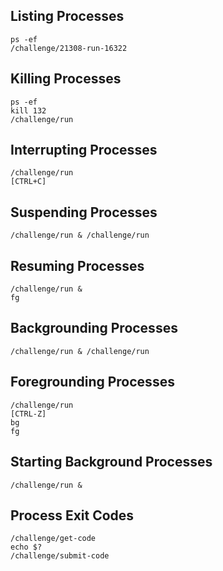 ## Listing Processes
```
ps -ef
/challenge/21308-run-16322
```
## Killing Processes
```
ps -ef
kill 132
/challenge/run
```
## Interrupting Processes
```
/challenge/run
[CTRL+C]
```
## Suspending Processes
```
/challenge/run & /challenge/run
```
## Resuming Processes
```
/challenge/run &
fg
```
## Backgrounding Processes
```
/challenge/run & /challenge/run
```
## Foregrounding Processes
```
/challenge/run
[CTRL-Z]
bg
fg
```
## Starting Background Processes
```
/challenge/run &
```
## Process Exit Codes
```
/challenge/get-code
echo $?
/challenge/submit-code
```